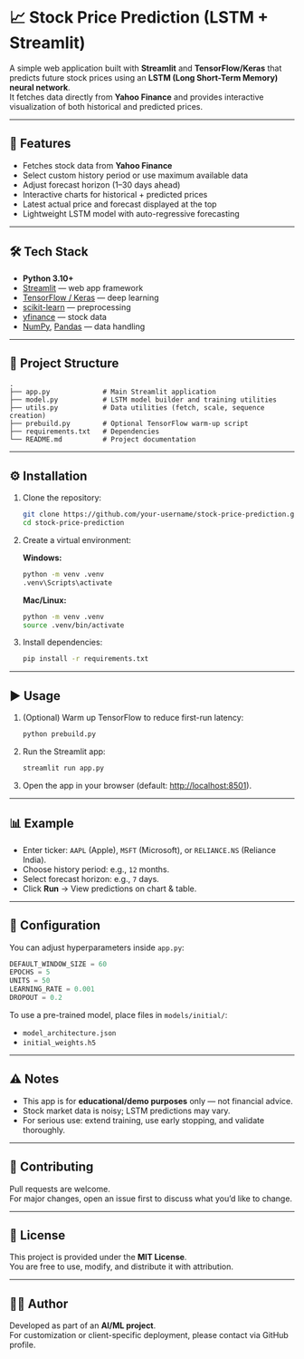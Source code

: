 # 📈 Stock Price Prediction (LSTM + Streamlit)

A simple web application built with **Streamlit** and **TensorFlow/Keras** that predicts future stock prices using an **LSTM (Long Short-Term Memory) neural network**.  
It fetches data directly from **Yahoo Finance** and provides interactive visualization of both historical and predicted prices.

---

## 🚀 Features

- Fetches stock data from **Yahoo Finance**
- Select custom history period or use maximum available data
- Adjust forecast horizon (1–30 days ahead)
- Interactive charts for historical + predicted prices
- Latest actual price and forecast displayed at the top
- Lightweight LSTM model with auto-regressive forecasting

---

## 🛠️ Tech Stack

- **Python 3.10+**
- [Streamlit](https://streamlit.io) — web app framework
- [TensorFlow / Keras](https://www.tensorflow.org) — deep learning
- [scikit-learn](https://scikit-learn.org) — preprocessing
- [yfinance](https://pypi.org/project/yfinance/) — stock data
- [NumPy](https://numpy.org), [Pandas](https://pandas.pydata.org) — data handling

---

## 📂 Project Structure

```
.
├── app.py             # Main Streamlit application
├── model.py           # LSTM model builder and training utilities
├── utils.py           # Data utilities (fetch, scale, sequence creation)
├── prebuild.py        # Optional TensorFlow warm-up script
├── requirements.txt   # Dependencies
└── README.md          # Project documentation
```

---

## ⚙️ Installation

1. Clone the repository:
   ```bash
   git clone https://github.com/your-username/stock-price-prediction.git
   cd stock-price-prediction
   ```

2. Create a virtual environment:

   **Windows:**
   ```bash
   python -m venv .venv
   .venv\Scripts\activate
   ```

   **Mac/Linux:**
   ```bash
   python -m venv .venv
   source .venv/bin/activate
   ```

3. Install dependencies:
   ```bash
   pip install -r requirements.txt
   ```

---

## ▶️ Usage

1. (Optional) Warm up TensorFlow to reduce first-run latency:
   ```bash
   python prebuild.py
   ```

2. Run the Streamlit app:
   ```bash
   streamlit run app.py
   ```

3. Open the app in your browser (default: [http://localhost:8501](http://localhost:8501)).

---

## 📊 Example

- Enter ticker: `AAPL` (Apple), `MSFT` (Microsoft), or `RELIANCE.NS` (Reliance India).
- Choose history period: e.g., `12` months.
- Select forecast horizon: e.g., `7` days.
- Click **Run** → View predictions on chart & table.

---

## 🔧 Configuration

You can adjust hyperparameters inside `app.py`:

```python
DEFAULT_WINDOW_SIZE = 60
EPOCHS = 5
UNITS = 50
LEARNING_RATE = 0.001
DROPOUT = 0.2
```

To use a pre-trained model, place files in `models/initial/`:

- `model_architecture.json`
- `initial_weights.h5`

---

## ⚠️ Notes

- This app is for **educational/demo purposes** only — not financial advice.
- Stock market data is noisy; LSTM predictions may vary.
- For serious use: extend training, use early stopping, and validate thoroughly.

---

## 🤝 Contributing

Pull requests are welcome.  
For major changes, open an issue first to discuss what you’d like to change.

---

## 📄 License

This project is provided under the **MIT License**.  
You are free to use, modify, and distribute it with attribution.

---

## 👨‍💻 Author

Developed as part of an **AI/ML project**.  
For customization or client-specific deployment, please contact via GitHub profile.
